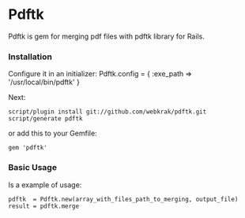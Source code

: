 Pdftk
=====

Pdftk is gem for merging pdf files with pdftk library for Rails.

### Installation

 Configure it in an initializer:
    Pdftk.config = {
      :exe_path => '/usr/local/bin/pdftk'
    }

Next:

    script/plugin install git://github.com/webkrak/pdftk.git
    script/generate pdftk

or add this to your Gemfile:

    gem 'pdftk'

### Basic Usage

Is a example of usage:

    pdftk  = Pdftk.new(array_with_files_path_to_merging, output_file)
    result = pdftk.merge


